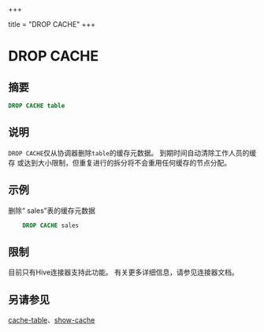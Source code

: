 +++

title = "DROP CACHE"
+++

# DROP CACHE

## 摘要

``` sql
DROP CACHE table
```

## 说明

`DROP CACHE`仅从协调器删除`table`的缓存元数据。 到期时间自动清除工作人员的缓存 或达到大小限制，但重复进行的拆分将不会重用任何缓存的节点分配。

## 示例

删除“ sales”表的缓存元数据

```sql 
    DROP CACHE sales
```

## 限制

目前只有Hive连接器支持此功能。 有关更多详细信息，请参见连接器文档。

## 另请参见

[cache-table](./cache-table.html)、[show-cache](./show-cache.html)